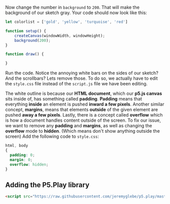 Now change the number in `background` to `200`. That will make the background of our sketch gray. Your code should now look like this:

```js
let colorlist = ['gold', 'yellow', 'turquoise', 'red']

function setup() {
    createCanvas(windowWidth, windowHeight);
    background(200);
}

function draw() {

}
```

Run the code. Notice the annoying white bars on the sides of our sketch? And the scrollbars? Lets remove those. To do so, we actually have to edit the `style.css` file instead of the `script.js` file we have been editing.

The white outline is because our **HTML document**, which our **p5.js canvas** sits inside of, has something called **padding**. **Padding** means that everything **inside** an element is pushed **inward a few pixels**. Another similar concept, **margins**, means that elements **outside** of the given element are pushed **away a few pixels**. Lastly, there is a concept called **overflow** which is how a document handles content outside of the screen. To fix our issue, we want to remove any **padding** and **margins**, as well as changing the **overflow** mode to **hidden**. (Which means don't show anything outside the screen) Add the following code to `style.css`:

```css
html, body
{
  padding: 0;
  margin: 0;
  overflow: hidden;
}
```

## Adding the P5.Play library
```html
<script src="https://raw.githubusercontent.com/jeremyglebe/p5.play/master/lib/p5.play.js"></script>
```